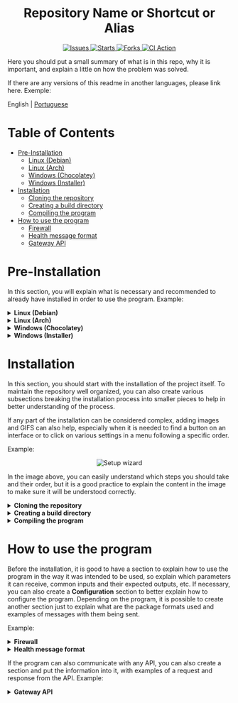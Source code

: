 <h1 align="center">Repository Name or Shortcut or Alias</h1>

<p align="center">
  <a href="https://img.shields.io/github/issues/ralvescosta/readme-template.svg">
    <img src="https://img.shields.io/github/issues/ralvescosta/readme-template.svg" alt="Issues">
  </a>
  <a href="https://img.shields.io/github/stars/ralvescosta/readme-template.svg">
    <img src="https://img.shields.io/github/stars/ralvescosta/readme-template.svg" alt="Starts">
  </a>
  <a href="https://img.shields.io/github/forks/ralvescosta/readme-template.svg">
    <img src="https://img.shields.io/github/forks/ralvescosta/readme-template.svg" alt="Forks">
  </a>
  <a href="https://img.shields.io/github/actions/workflow/status/:ralvescosta/:readme-template/:ci">
    <img src="https://img.shields.io/github/actions/workflow/status/:ralvescosta/:readme-template/:ci" alt="CI Action">
  </a>
</p>


Here you should put a small summary of what is in this repo, why it is important, and explain a little on how the
problem was solved.

If there are any versions of this readme in another languages, please link here. Exemple:

English | [Portuguese](README-pt.MD)

# Table of Contents

- [Pre-Installation](#pre-installation)
    - [Linux (Debian)](#linux-debian)
    - [Linux (Arch)](#linux-arch)
    - [Windows (Chocolatey)](#windows-chocolatey)
    - [Windows (Installer)](#windows-installer)
- [Installation](#installation)
    - [Cloning the repository](#cloning-the-repository)
    - [Creating a build directory](#creating-a-build-directory)
    - [Compiling the program](#compiling-the-program)
- [How to use the program](#how-to-use-the-program)
    - [Firewall](#firewall) 
    - [Health message format](#health-message-format)
    - [Gateway API](#gateway-api)

# Pre-Installation

In this section, you will explain what is necessary and recommended to already have installed in order to use the
program.
Example:

<details><summary><b>Linux (Debian)</b></summary>

## Linux (Debian)

1. Install the python3 package:

    ```bash
    sudo apt install python3
    ```

</details>

<details><summary><b>Linux (Arch)</b></summary>

## Linux (Arch)

1. Install the python package:

    ```bash
    sudo pacman -S python
    ```

</details>

<details><summary><b>Windows (Chocolatey)</b></summary>

## Windows (Chocolatey)

1. Install the python package:

    ```shell
    choco install python
    ```

</details>


<details><summary><b>Windows (Installer)</b></summary>

## Windows (Installer)

1. Install the python using the installer:

   In order to install python, you will need to run the installer located on
   the [python official website](https://www.python.org/downloads/)

</details>

# Installation

In this section, you should start with the installation of the project itself. To maintain the repository well
organized, you can also create various subsections breaking the installation process into smaller pieces to help in
better understanding of the process.

If any part of the installation can be considered complex, adding images and GIFS can also help, especially when it is
needed to find a button on an interface or to click on various settings in a menu following a specific order.

Example:

<center>
 <img src="https://raw.githubusercontent.com/espressif/vscode-esp-idf-extension/master/media/tutorials/setup/install-extension.png" alt="Setup wizard">
</center>

In the image above, you can easily understand which steps you should take and their order, but it is a good practice to
explain the content in the image to make sure it will be understood correctly.

<details><summary><b>Cloning the repository</b></summary>


First things first, it is needed to clone the repository, which can be done by the following command:

```bash
git clone (repository url)
```

</details>

<details><summary><b>Creating a build directory</b></summary>

Now, before you run the CMAKE, it is necessary to create a folder named build and then move to that folder. This can be
done by using the following command:

```bash
mkdir build && cd build
```

</details>

<details><summary><b>Compiling the program</b></summary>

```bash
cmake ..
```

In some parts of the installation, in which common mistakes can happen, it is recommended to use a warning explaining
how things can go wrong and common mistakes that can be made. Example:

> **Warning:** Be careful not to run the MAKEFILE while at superuser, it could break your OS.

Another recommendation is to put a simple compiling table with the parameters you can use to compile the program, for
example:

| Command    | Function                                                                      |
|------------|-------------------------------------------------------------------------------|
| make clean | Delete the files created by the last compilation in the build folder          |
| make       | Compiles the program with the g++ compiler, the result is in the build folder |
| make run   | Compiles and then executes the program in the build folder                    |

</details>

# How to use the program

Before the installation, it is good to have a section to explain how to use the program in the way it was intended to be
used, so explain which parameters it can receive, common inputs and their expected outputs, etc. If necessary, you can
also create a **Configuration** section to better explain how to configure the program. Depending on the program, it is
possible to create another section just to explain what are the package formats used and examples of messages with them
being sent.

Example:

<details><summary><b>Firewall</b></summary>


1. Firewall

    + Turn on Firewall?
        - This helps protect your Mac from being attacked over the internet.
    + Turn on logging?
        - If there IS an infection, logs are useful for determining the source.
    + Turn on stealth mode?
        - Your Mac will not respond to ICMP ping requests or connection attempts from closed TCP and UDP networks.

    2. General System Protection

        + Enable Gatekeeper?
            - Defend against malware by enforcing code signing and verifying downloaded applications before allowing them to run.
        + Prevent automatic software whitelisting?
            - Both built-in and downloaded software will require user approval for whitelisting.
        + Disable Captive Portal Assistant and force login through browser on untrusted networks?
            - Captive Portal Assistant could be triggered and direct you to a malicious site WITHOUT any user interaction.

</details>
<details><summary><b>Health message format</b></summary>

Every ten seconds, the gateway sends a health message to the broker. Through this message, it's possible to monitor
certain aspects of the device's operation.

```c
{
  "t": time_t,                        ///< Message timestamp 
  "rssi": int8_t,                     ///< WiFi rssi
  "ssid": string,                     ///< WiFi ssid
  "ip": string,                       ///< Device IP
  "bsc": hdr_bsc_err_t,               ///< Ble Scanner Err Code
  "performance": float,               ///< Device Performance (Packets Received/Lost Ratio)
  "boot": uint16_t,                   ///< Boot count after last power up
  "reason": esp_reset_reason_t,       ///< Last reset reason
  "memory": uint16_t,                 ///< Free memory heap
  "lifetime": uint64_t                ///< Lifetime after last power up in minutes
}
```

The value of the "bsc" key can represent the following errors:

```c
typedef enum hdr_bsc_err
{
    BSC_ERROR_NOERROR = 48,           ///< No error
    BSC_ERROR_UNEXPECTED_CMD = 49,    ///< Unexpected cmd received by nrf
    BSC_ERROR_UNKNOWN_CMD = 50,        ///< Unknown cmd received by nrf
    BSC_ERROR_RQMBUSY = 51,           ///< RQM is busy
    BSC_ERROR_UARTCOMM = 52,          ///< UART Communication error
    BSC_ERROR_UARTUFIFO = 53,         ///< UART FIFO overflow
    BSC_ERROR_ADVLOST = 54,           ///< ADV is lost
    BSC_ERROR_UNKNOWN_SEQ = 55,        ///< Unknown data sequence received by nrf
    BSC_ERROR_CNNT_TIMEOUT = 56,        ///< Connection timeout <DEPRECATED>
    BSC_ERROR_CNNT_OVERFLOW = 57,     ///< Connection overflow <DEPRECATED>
    BSC_ERROR_STARTUP = 58            ///< Error at Ble Scanner Startup
} hdr_bsc_err_t;
```

The value of the "reason" key can represent the following errors:

```c
typedef enum {
    ESP_RST_UNKNOWN,    ///< Reset reason cannot be determined
    ESP_RST_POWERON,    ///< Reset due to power-on event
    ESP_RST_EXT,        ///< Reset by an external pin (not applicable for ESP32)
    ESP_RST_SW,         ///< Software reset via esp_restart
    ESP_RST_PANIC,      ///< Software reset due to exception/panic
    ESP_RST_INT_WDT,    ///< Reset (

software or hardware) due to interrupt watchdog
    ESP_RST_TASK_WDT,   ///< Reset due to task watchdog
    ESP_RST_WDT,        ///< Reset due to other watchdogs
    ESP_RST_DEEPSLEEP,  ///< Reset after exiting deep sleep mode
    ESP_RST_BROWNOUT,   ///< Brownout reset (software or hardware)
    ESP_RST_SDIO,       ///< Reset over SDIO
} esp_reset_reason_t;
```

Message example:

```json
{
  "t": 1654689408,
  "rssi": -55,
  "ssid": "CABO CANAVERAL",
  "ip": "192.168.1.13",
  "bsc": 48,
  "performance": 99.16,
  "boot": 0,
  "reason": 1,
  "memory": 75272,
  "lifetime": 30
}
```

</details>

If the program can also communicate with any API, you can also create a section and put the information into it, with
examples of a request and response from the API. Example:

<details><summary><b>Gateway API</b></summary>

It's possible to communicate with the device using the Gateway API that can be reached by a local HTTP client or an MQTT
client connected to the same device broker.

To use this API on MQTT, publish requests to `B2D/$companyId/$mac/$deviceId` and subscribe
to `C2B/$companyId/$mac/$deviceId/ackGtw` to receive device responses.

## Start Ethernet Interface

### Request

`POST /v1/hg/queue`

```json
{
    "id": 0,
    "timeout": 5000,
    "disabled": false,
    "ip": {
        "enabled": false,
        "ip": "",
        "netmask": "",
        "gw": "",
        "dns": ""
    }
}
```

### Response

`HTTP 200 OK`

```json
{
	"err": 0,
	"msg": "ESP_OK(0x0)"
}
```

</details>
